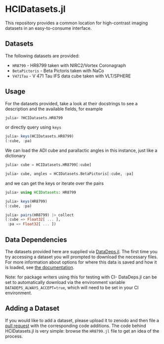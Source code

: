 # HCIDatasets.jl

This repository provides a common location for high-contrast imaging datasets in an easy-to-consume interface.

## Datasets

The following datasets are provided:

* `HR8799` - HR8799 taken with NIRC2/Vortex Coronagraph
* `BetaPictoris` - Beta Pictoris taken with NaCo
* `V471Tau` - V 471 Tau IFS data cube taken with VLT/SPHERE

## Usage

For the datasets provided, take a look at their docstrings to see a description and the available fields, for example

```julia
julia> ?HCIDatasets.HR8799
```

or directly query using `keys`

```julia
julia> keys(HCIDatasets.HR8799)
(:cube, :pa)
```

We can load the ADI cube and parallactic angles in this instance, just like a dictionary

```julia
julia> cube = HCIDatasets.HR8799[:cube]

julia> cube, angles = HCIDatasets.BetaPictoris[:cube, :pa]
```

and we can get the keys or iterate over the pairs
```julia
julia> using HCIDatasets: HR8799

julia> keys(HR8799)
(:cube, :pa)

julia> pairs(HR8799) |> collect
(:cube => Float32[ ... ],
 :pa => Float32[ ... ])
```

## Data Dependencies

The datasets provided here are supplied via [DataDeps.jl](https://github.com/oxinabox/DataDeps.jl). The first time you try accessing a dataset you will prompted to download the necessary files. For more information about options for where this data is saved and how it is loaded, see [the documentation](https://www.oxinabox.net/DataDeps.jl/stable/z10-for-end-users/).

Note: for package writers using this for testing with CI- DataDeps.jl can be set to automatically download via the environment variable `DATADEPS_ALWAYS_ACCEPT=true`, which will need to be set in your CI environment.

## Adding a Dataset

If you would like to add a dataset, please upload it to zenodo and then file a [pull request](https://github.com/JuliaHCI/HCIDatasets.jl/pulls) with the corresponding code additions. The code behind HCIDatasets.jl is very simple: browse the `HR8799.jl` file to get an idea of the process.
